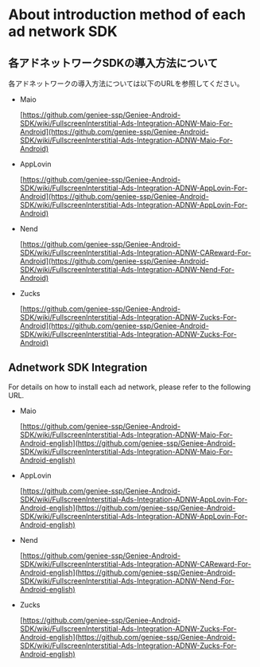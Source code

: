# About introduction method of each ad network SDK


## 各アドネットワークSDKの導入方法について

各アドネットワークの導入方法については以下のURLを参照してください。

- Maio

	[https://github.com/geniee-ssp/Geniee-Android-SDK/wiki/FullscreenInterstitial-Ads-Integration-ADNW-Maio-For-Android](https://github.com/geniee-ssp/Geniee-Android-SDK/wiki/FullscreenInterstitial-Ads-Integration-ADNW-Maio-For-Android)

- AppLovin

	[https://github.com/geniee-ssp/Geniee-Android-SDK/wiki/FullscreenInterstitial-Ads-Integration-ADNW-AppLovin-For-Android](https://github.com/geniee-ssp/Geniee-Android-SDK/wiki/FullscreenInterstitial-Ads-Integration-ADNW-AppLovin-For-Android)


- Nend

	[https://github.com/geniee-ssp/Geniee-Android-SDK/wiki/FullscreenInterstitial-Ads-Integration-ADNW-CAReward-For-Android](https://github.com/geniee-ssp/Geniee-Android-SDK/wiki/FullscreenInterstitial-Ads-Integration-ADNW-Nend-For-Android)

- Zucks
	
	[https://github.com/geniee-ssp/Geniee-Android-SDK/wiki/FullscreenInterstitial-Ads-Integration-ADNW-Zucks-For-Android](https://github.com/geniee-ssp/Geniee-Android-SDK/wiki/FullscreenInterstitial-Ads-Integration-ADNW-Zucks-For-Android)

## Adnetwork SDK Integration  

For details on how to install each ad network, please refer to the following URL.

- Maio

	[https://github.com/geniee-ssp/Geniee-Android-SDK/wiki/FullscreenInterstitial-Ads-Integration-ADNW-Maio-For-Android-english](https://github.com/geniee-ssp/Geniee-Android-SDK/wiki/FullscreenInterstitial-Ads-Integration-ADNW-Maio-For-Android-english)

- AppLovin

	[https://github.com/geniee-ssp/Geniee-Android-SDK/wiki/FullscreenInterstitial-Ads-Integration-ADNW-AppLovin-For-Android-english](https://github.com/geniee-ssp/Geniee-Android-SDK/wiki/FullscreenInterstitial-Ads-Integration-ADNW-AppLovin-For-Android-english)

- Nend

	[https://github.com/geniee-ssp/Geniee-Android-SDK/wiki/FullscreenInterstitial-Ads-Integration-ADNW-CAReward-For-Android-english](https://github.com/geniee-ssp/Geniee-Android-SDK/wiki/FullscreenInterstitial-Ads-Integration-ADNW-Nend-For-Android-english)

- Zucks
	
	[https://github.com/geniee-ssp/Geniee-Android-SDK/wiki/FullscreenInterstitial-Ads-Integration-ADNW-Zucks-For-Android-english](https://github.com/geniee-ssp/Geniee-Android-SDK/wiki/FullscreenInterstitial-Ads-Integration-ADNW-Zucks-For-Android-english)
